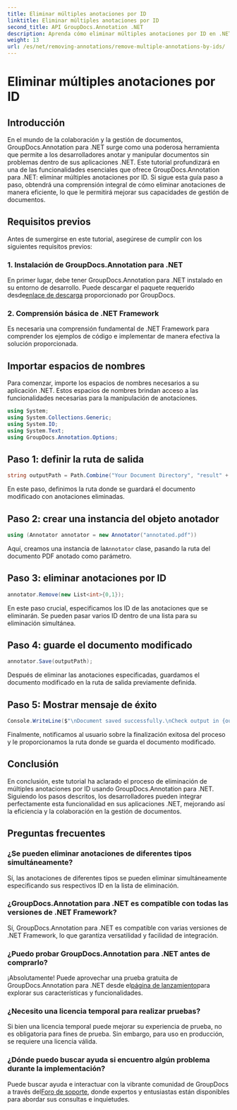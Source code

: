 ```yaml
---
title: Eliminar múltiples anotaciones por ID
linktitle: Eliminar múltiples anotaciones por ID
second_title: API GroupDocs.Annotation .NET
description: Aprenda cómo eliminar múltiples anotaciones por ID en .NET usando GroupDocs.Annotation, mejorando sus capacidades de administración de documentos sin esfuerzo.
weight: 13
url: /es/net/removing-annotations/remove-multiple-annotations-by-ids/
---
```


# Eliminar múltiples anotaciones por ID

## Introducción
En el mundo de la colaboración y la gestión de documentos, GroupDocs.Annotation para .NET surge como una poderosa herramienta que permite a los desarrolladores anotar y manipular documentos sin problemas dentro de sus aplicaciones .NET. Este tutorial profundizará en una de las funcionalidades esenciales que ofrece GroupDocs.Annotation para .NET: eliminar múltiples anotaciones por ID. Si sigue esta guía paso a paso, obtendrá una comprensión integral de cómo eliminar anotaciones de manera eficiente, lo que le permitirá mejorar sus capacidades de gestión de documentos.
## Requisitos previos
Antes de sumergirse en este tutorial, asegúrese de cumplir con los siguientes requisitos previos:
### 1. Instalación de GroupDocs.Annotation para .NET
 En primer lugar, debe tener GroupDocs.Annotation para .NET instalado en su entorno de desarrollo. Puede descargar el paquete requerido desde[enlace de descarga](https://releases.groupdocs.com/annotation/net/) proporcionado por GroupDocs.
### 2. Comprensión básica de .NET Framework
Es necesaria una comprensión fundamental de .NET Framework para comprender los ejemplos de código e implementar de manera efectiva la solución proporcionada.

## Importar espacios de nombres
Para comenzar, importe los espacios de nombres necesarios a su aplicación .NET. Estos espacios de nombres brindan acceso a las funcionalidades necesarias para la manipulación de anotaciones.
```csharp
using System;
using System.Collections.Generic;
using System.IO;
using System.Text;
using GroupDocs.Annotation.Options;
```

## Paso 1: definir la ruta de salida
```csharp
string outputPath = Path.Combine("Your Document Directory", "result" + Path.GetExtension("input.pdf"));
```
En este paso, definimos la ruta donde se guardará el documento modificado con anotaciones eliminadas.
## Paso 2: crear una instancia del objeto anotador
```csharp
using (Annotator annotator = new Annotator("annotated.pdf"))
```
 Aquí, creamos una instancia de la`Annotator` clase, pasando la ruta del documento PDF anotado como parámetro.
## Paso 3: eliminar anotaciones por ID
```csharp
annotator.Remove(new List<int>{0,1});
```
En este paso crucial, especificamos los ID de las anotaciones que se eliminarán. Se pueden pasar varios ID dentro de una lista para su eliminación simultánea.
## Paso 4: guarde el documento modificado
```csharp
annotator.Save(outputPath);
```
Después de eliminar las anotaciones especificadas, guardamos el documento modificado en la ruta de salida previamente definida.
## Paso 5: Mostrar mensaje de éxito
```csharp
Console.WriteLine($"\nDocument saved successfully.\nCheck output in {outputPath}.");
```
Finalmente, notificamos al usuario sobre la finalización exitosa del proceso y le proporcionamos la ruta donde se guarda el documento modificado.

## Conclusión
En conclusión, este tutorial ha aclarado el proceso de eliminación de múltiples anotaciones por ID usando GroupDocs.Annotation para .NET. Siguiendo los pasos descritos, los desarrolladores pueden integrar perfectamente esta funcionalidad en sus aplicaciones .NET, mejorando así la eficiencia y la colaboración en la gestión de documentos.
## Preguntas frecuentes
### ¿Se pueden eliminar anotaciones de diferentes tipos simultáneamente?
Sí, las anotaciones de diferentes tipos se pueden eliminar simultáneamente especificando sus respectivos ID en la lista de eliminación.
### ¿GroupDocs.Annotation para .NET es compatible con todas las versiones de .NET Framework?
Sí, GroupDocs.Annotation para .NET es compatible con varias versiones de .NET Framework, lo que garantiza versatilidad y facilidad de integración.
### ¿Puedo probar GroupDocs.Annotation para .NET antes de comprarlo?
 ¡Absolutamente! Puede aprovechar una prueba gratuita de GroupDocs.Annotation para .NET desde el[página de lanzamiento](https://releases.groupdocs.com/)para explorar sus características y funcionalidades.
### ¿Necesito una licencia temporal para realizar pruebas?
Si bien una licencia temporal puede mejorar su experiencia de prueba, no es obligatoria para fines de prueba. Sin embargo, para uso en producción, se requiere una licencia válida.
### ¿Dónde puedo buscar ayuda si encuentro algún problema durante la implementación?
 Puede buscar ayuda e interactuar con la vibrante comunidad de GroupDocs a través del[Foro de soporte](https://forum.groupdocs.com/c/annotation/10), donde expertos y entusiastas están disponibles para abordar sus consultas e inquietudes.